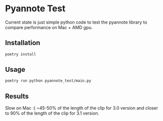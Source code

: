 # Pyannote Test

Current state is just simple python code to test the pyannote library to compare performance on Mac + AMD gpu.

## Installation

```bash
poetry install
```

## Usage

```bash
poetry run python pyannote_test/main.py
```

## Results

Slow on Mac :( ~45-50% of the length of the clip for 3.0 version and closer to 90% of the length of the clip for 3.1 version.
